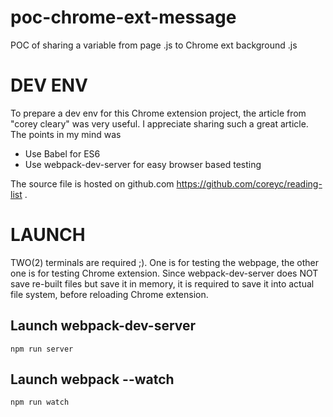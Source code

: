 # poc-chrome-ext-message
POC of sharing a variable from page .js to Chrome ext background .js

# DEV ENV

To prepare a dev env for this Chrome extension project, the article from "corey cleary" was very useful. I appreciate sharing such a great article. The points in my mind was

* Use Babel for ES6
* Use webpack-dev-server for easy browser based testing

The source file is hosted on github.com https://github.com/coreyc/reading-list .

# LAUNCH
TWO(2) terminals are required ;). One is for testing the webpage, the other one is for testing Chrome extension. Since webpack-dev-server does NOT save re-built files but save it in memory, it is required to save it into actual file system, before reloading Chrome extension.

## Launch webpack-dev-server

```
npm run server
```

## Launch webpack --watch

```
npm run watch
```
